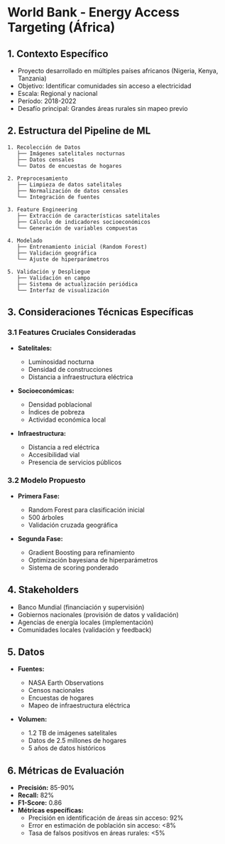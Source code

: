 # World Bank - Energy Access Targeting (África)

## 1. Contexto Específico
- Proyecto desarrollado en múltiples países africanos (Nigeria, Kenya, Tanzania)
- Objetivo: Identificar comunidades sin acceso a electricidad
- Escala: Regional y nacional
- Período: 2018-2022
- Desafío principal: Grandes áreas rurales sin mapeo previo

## 2. Estructura del Pipeline de ML
```
1. Recolección de Datos
   ├── Imágenes satelitales nocturnas
   ├── Datos censales
   └── Datos de encuestas de hogares

2. Preprocesamiento
   ├── Limpieza de datos satelitales
   ├── Normalización de datos censales
   └── Integración de fuentes

3. Feature Engineering
   ├── Extracción de características satelitales
   ├── Cálculo de indicadores socioeconómicos
   └── Generación de variables compuestas

4. Modelado
   ├── Entrenamiento inicial (Random Forest)
   ├── Validación geográfica
   └── Ajuste de hiperparámetros

5. Validación y Despliegue
   ├── Validación en campo
   ├── Sistema de actualización periódica
   └── Interfaz de visualización
```

## 3. Consideraciones Técnicas Específicas

### 3.1 Features Cruciales Consideradas
- **Satelitales:**
  - Luminosidad nocturna
  - Densidad de construcciones
  - Distancia a infraestructura eléctrica
  
- **Socioeconómicas:**
  - Densidad poblacional
  - Índices de pobreza
  - Actividad económica local
  
- **Infraestructura:**
  - Distancia a red eléctrica
  - Accesibilidad vial
  - Presencia de servicios públicos

### 3.2 Modelo Propuesto
- **Primera Fase:** 
  - Random Forest para clasificación inicial
  - 500 árboles
  - Validación cruzada geográfica
  
- **Segunda Fase:**
  - Gradient Boosting para refinamiento
  - Optimización bayesiana de hiperparámetros
  - Sistema de scoring ponderado

## 4. Stakeholders
- Banco Mundial (financiación y supervisión)
- Gobiernos nacionales (provisión de datos y validación)
- Agencias de energía locales (implementación)
- Comunidades locales (validación y feedback)

## 5. Datos
- **Fuentes:**
  - NASA Earth Observations
  - Censos nacionales
  - Encuestas de hogares
  - Mapeo de infraestructura eléctrica

- **Volumen:**
  - 1.2 TB de imágenes satelitales
  - Datos de 2.5 millones de hogares
  - 5 años de datos históricos

## 6. Métricas de Evaluación
- **Precisión:** 85-90%
- **Recall:** 82%
- **F1-Score:** 0.86
- **Métricas específicas:**
  - Precisión en identificación de áreas sin acceso: 92%
  - Error en estimación de población sin acceso: <8%
  - Tasa de falsos positivos en áreas rurales: <5%
